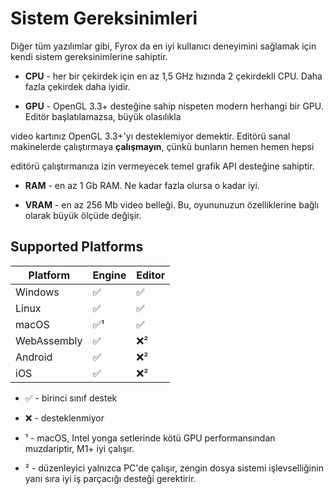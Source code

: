 # Sistem Gereksinimleri



Diğer tüm yazılımlar gibi, Fyrox da en iyi kullanıcı deneyimini sağlamak için kendi sistem gereksinimlerine sahiptir.



- **CPU** - her bir çekirdek için en az 1,5 GHz hızında 2 çekirdekli CPU. Daha fazla çekirdek daha iyidir.

- **GPU** - OpenGL 3.3+ desteğine sahip nispeten modern herhangi bir GPU. Editör başlatılamazsa, büyük olasılıkla

video kartınız OpenGL 3.3+'yı desteklemiyor demektir. Editörü sanal makinelerde çalıştırmaya **çalışmayın**, çünkü bunların hemen hemen hepsi

editörü çalıştırmanıza izin vermeyecek temel grafik API desteğine sahiptir.

- **RAM** - en az 1 Gb RAM. Ne kadar fazla olursa o kadar iyi.

- **VRAM** - en az 256 Mb video belleği. Bu, oyununuzun özelliklerine bağlı olarak büyük ölçüde değişir.

## Supported Platforms

| Platform    | Engine | Editor |
|-------------|--------|--------|
| Windows     | ✅      | ✅      |
| Linux       | ✅      | ✅      |
| macOS       | ✅¹     | ✅      |
| WebAssembly | ✅      | ❌²     |
| Android     | ✅      | ❌²     |
| iOS         | ✅      | ❌²     |

- ✅ - birinci sınıf destek

- ❌ - desteklenmiyor

- ¹ - macOS, Intel yonga setlerinde kötü GPU performansından muzdariptir, M1+ iyi çalışır.

- ² - düzenleyici yalnızca PC'de çalışır, zengin dosya sistemi işlevselliğinin yanı sıra iyi iş parçacığı desteği gerektirir.